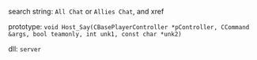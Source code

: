 search string: `All Chat` or `Allies Chat`, and xref

prototype: `void Host_Say(CBasePlayerController *pController, CCommand &args, bool teamonly, int unk1, const char *unk2)`

dll: `server`